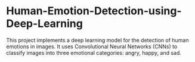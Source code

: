 # Human-Emotion-Detection-using-Deep-Learning
This project implements a deep learning model for the detection of human emotions in images. It uses Convolutional Neural Networks (CNNs) to classify images into three emotional categories: angry, happy, and sad.
